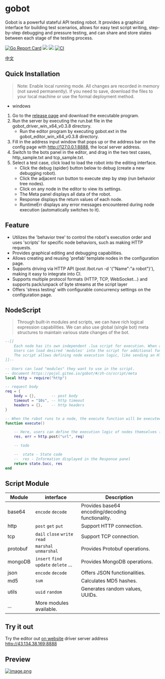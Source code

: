# gobot
Gobot is a powerful stateful API testing robot. It provides a graphical interface for building test scenarios, allows for easy test script writing, step-by-step debugging and pressure testing, and can share and store states between each stage of the testing process. 

[![Go Report Card](https://goreportcard.com/badge/github.com/pojol/gobot)](https://goreportcard.com/report/github.com/pojol/gobot)
[![](https://img.shields.io/badge/%E6%96%87%E6%A1%A3-Doc-2ca5e0?style=flat&logo=github)](https://pojol.gitee.io/gobot/#/)
[![](https://img.shields.io/badge/Trello-Todo-2ca5e0?style=flat&logo=trello)](https://trello.com/b/8eDZ6h7n/)
[![CI](https://github.com/pojol/gobot/actions/workflows/dockerimage.yml/badge.svg?branch=develop)](https://github.com/pojol/gobot/actions/workflows/dockerimage.yml)

[中文](https://github.com/pojol/gobot/blob/master/README_CN.md)


## Quick Installation
> Note: Enable local running mode. All changes are recorded in memory (not saved permanently). If you need to save, download the files to your local machine or use the formal deployment method.
* windows
1. Go to the [release page](https://github.com/pojol/gobot/releases/tag/v0.3.8) and download the executable program.
2. Run the server by executing the run.bat file in the gobot_driver_win_x64_v0.3.8 directory.
    * Run the editor program by executing gobot.ext in the gobot_editor_win_x64_v0.3.8 directory.
3. Fill in the address input window that pops up or the address bar on the config page with http://127.0.0.1:8888, the local server address.
4. Switch to the bots panel in the editor, and drag in the two test cases, http_sample.txt and tcp_sample.txt.
5. Select a test case, click load to load the robot into the editing interface.
    * Click the debug (spider) button below to debug (create a new debugging robot).
    * Click the adjacent run button to execute step by step (run behavior tree nodes).
    * Click on any node in the editor to view its settings.
    * The Meta panel displays all data of the robot.
    * Response displays the return values of each node.
    * RuntimeErr displays any error messages encountered during node execution (automatically switches to it).


## Feature
* Utilizes the 'behavior tree' to control the robot's execution order and uses 'scripts' for specific node behaviors, such as making HTTP requests.
* Provides graphical editing and debugging capabilities.
* Allows creating and reusing 'prefab' template nodes in the configuration page.
* Supports driving via HTTP API (post /bot.run -d '{"Name":"a robot"}'), making it easy to integrate into CI.
* Supports multiple protocol formats (HTTP, TCP, WebSocket...) and supports pack/unpack of byte streams at the script layer
* Offers 'stress testing' with configurable concurrency settings on the configuration page.


## NodeScript
> Through built-in modules and scripts, we can have rich logical expression capabilities. We can also use global (single bot) meta structures to maintain various state changes of the bot.
```lua
--[[
    Each node has its own independent .lua script for execution. When a node is executed, the script is loaded and run using dostring.
    Users can load desired 'modules' into the script for additional functionalities. For more information, refer to the documentation.
    The script allows defining node execution logic, like sending an HTTP request.
]]--

-- Users can load "modules" they want to use in the script.
-- document https://pojol.gitee.io/gobot/#/zh-cn/script/meta
local http = require("http")

-- request body
req = {
    body = {},       -- post body
    timeout = "10s", -- http timeout  
    headers = {},    -- http headers
}

-- When the robot runs to a node, the execute function will be executed.
function execute()

    -- Here, users can define the execution logic of nodes themselves (for example, sending an HTTP request)
    res, err = http.post("url", req)

    -- todo

    --  state - State code
    --  res - Information displayed in the Response panel
    return state.Succ, res
end
```

## Script Module
| Module | interface |Description |
|-------------|-------------|-------------|
| base64 | `encode` `decode` |Provides base64 encoding/decoding functionality.|
| http | `post` `get` `put` | Support HTTP connection. |
| tcp | `dail` `close` `write` `read` | Support TCP connection. |
| protobuf | `marshal` `unmarshal` | Provides Protobuf operations. |
| mongoDB | `insert` `find` `update` `delete` ... | Provides MongoDB operations. |
| json | `encode` `decode` | Offers JSON functionalities. |
| md5 | `sum` | Calculates MD5 hashes. |
| utils | `uuid` `random` | Generates random values, UUIDs. |
| ... | More modules available. |

## Try it out
Try the editor out [on website](http://43.134.38.169:7777)
driver server address http://43.134.38.169:8888

## Preview
[![image.png](https://i.postimg.cc/t4jMVjp1/image.png)](https://postimg.cc/PPS4B0Lh)
